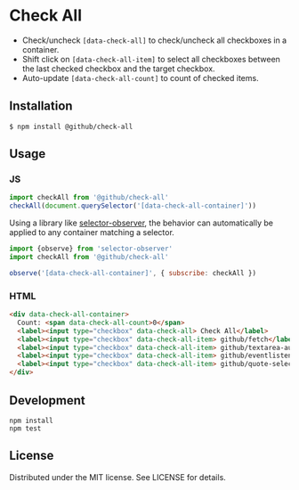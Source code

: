 # Check All

- Check/uncheck `[data-check-all]` to check/uncheck all checkboxes in a container.
- Shift click on `[data-check-all-item]` to select all checkboxes between the last checked checkbox and the target checkbox.
- Auto-update `[data-check-all-count]` to count of checked items.

## Installation

```
$ npm install @github/check-all
```

## Usage

### JS

```js
import checkAll from '@github/check-all'
checkAll(document.querySelector('[data-check-all-container]'))
```

Using a library like [selector-observer](https://github.com/josh/selector-observer), the behavior can automatically be applied to any container matching a selector.

```js
import {observe} from 'selector-observer'
import checkAll from '@github/check-all'

observe('[data-check-all-container]', { subscribe: checkAll })
```

### HTML

```html
<div data-check-all-container>
  Count: <span data-check-all-count>0</span>
  <label><input type="checkbox" data-check-all> Check All</label>
  <label><input type="checkbox" data-check-all-item> github/fetch</label>
  <label><input type="checkbox" data-check-all-item> github/textarea-autosize</label>
  <label><input type="checkbox" data-check-all-item> github/eventlistener-polyfill</label>
  <label><input type="checkbox" data-check-all-item> github/quote-selection</label>
</div>
```

## Development

```
npm install
npm test
```

## License

Distributed under the MIT license. See LICENSE for details.
